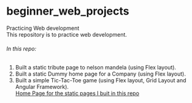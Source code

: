 # beginner_web_projects<br>
Practicing Web development<br>
This repository is to practice web development.<br>
###### In this repo:
1. Built a static tribute page to nelson mandela (using Flex layout).<br>
2. Built a static Dummy home page for a Company (using Flex layout).<br>
3. Built a simple Tic-Tac-Toe game (using Flex layout, Grid Layout and Angular Framework).<br>
[Home Page for the static pages I buit in this repo](https://rupeshchiluka001.github.io/beginner_web_projects/)<br>

